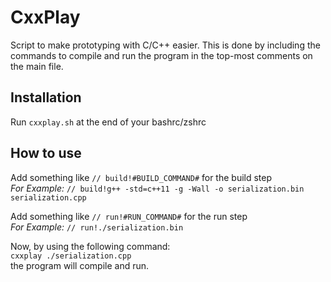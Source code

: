 # CxxPlay
Script to make prototyping with C/C++ easier. This is done by including the commands to compile and run the program in the top-most comments on the main file.

## Installation
Run `cxxplay.sh` at the end of your bashrc/zshrc

## How to use
Add something like `// build!#BUILD_COMMAND#` for the build step\
*For Example:* `// build!g++ -std=c++11 -g -Wall -o serialization.bin serialization.cpp`

Add something like `// run!#RUN_COMMAND#` for the run step\
*For Example:* `// run!./serialization.bin`

Now, by using the following command:\
`cxxplay ./serialization.cpp`\
the program will compile and run.
